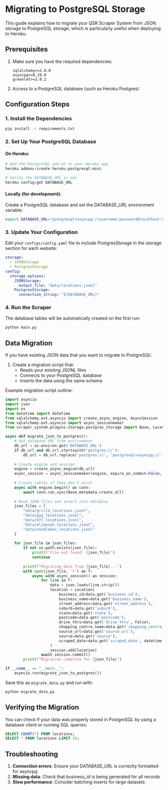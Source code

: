 # Migrating to PostgreSQL Storage

This guide explains how to migrate your QSR Scraper System from JSON storage to PostgreSQL storage, which is particularly useful when deploying to Heroku.

## Prerequisites

1. Make sure you have the required dependencies:
   ```
   sqlalchemy>=2.0.0
   asyncpg>=0.29.0
   greenlet>=2.0.2
   ```

2. Access to a PostgreSQL database (such as Heroku Postgres)

## Configuration Steps

### 1. Install the Dependencies

```bash
pip install -r requirements.txt
```

### 2. Set Up Your PostgreSQL Database

#### On Heroku:

```bash
# Add the PostgreSQL add-on to your Heroku app
heroku addons:create heroku-postgresql:mini

# Verify the DATABASE_URL is set
heroku config:get DATABASE_URL
```

#### Locally (for development):

Create a PostgreSQL database and set the DATABASE_URL environment variable:

```bash
export DATABASE_URL="postgresql+asyncpg://username:password@localhost:5432/database_name"
```

### 3. Update Your Configuration

Edit your `configs/config.yaml` file to include PostgresStorage in the storage section for each website:

```yaml
storage:
  - JSONStorage
  - PostgresStorage
config:
  storage_options:
    JSONStorage:
      output_file: "data/locations.jsonl"
    PostgresStorage:
      connection_string: "${DATABASE_URL}"
```

### 4. Run the Scraper

The database tables will be automatically created on the first run:

```bash
python main.py
```

## Data Migration

If you have existing JSON data that you want to migrate to PostgreSQL:

1. Create a migration script that:
   - Reads your existing JSONL files
   - Connects to your PostgreSQL database
   - Inserts the data using the same schema

Example migration script outline:

```python
import asyncio
import json
import os
from datetime import datetime
from sqlalchemy.ext.asyncio import create_async_engine, AsyncSession
from sqlalchemy.ext.asyncio import async_sessionmaker
from scraper_system.plugins.storage.postgres_storage import Base, Location

async def migrate_json_to_postgres():
    # Get database URL from environment
    db_url = os.environ.get('DATABASE_URL')
    if db_url and db_url.startswith('postgres://'):
        db_url = db_url.replace('postgres://', 'postgresql+asyncpg://', 1)
    
    # Create engine and session
    engine = create_async_engine(db_url)
    async_session = async_sessionmaker(engine, expire_on_commit=False, class_=AsyncSession)
    
    # Create tables if they don't exist
    async with engine.begin() as conn:
        await conn.run_sync(Base.metadata.create_all)
    
    # Read JSON files and insert into database
    json_files = [
        "data/grilld_locations.jsonl",
        "data/gyg_locations.jsonl",
        "data/kfc_locations.jsonl",
        "data/eljannah_locations.jsonl",
        "data/noodlebox_locations.jsonl"
    ]
    
    for json_file in json_files:
        if not os.path.exists(json_file):
            print(f"File not found: {json_file}")
            continue
            
        print(f"Migrating data from {json_file}...")
        with open(json_file, 'r') as f:
            async with async_session() as session:
                for line in f:
                    data = json.loads(line.strip())
                    location = Location(
                        business_id=data.get('business_id'),
                        business_name=data.get('business_name'),
                        street_address=data.get('street_address'),
                        suburb=data.get('suburb'),
                        state=data.get('state'),
                        postcode=data.get('postcode'),
                        drive_thru=data.get('drive_thru', False),
                        shopping_centre_name=data.get('shopping_centre_name'),
                        source_url=data.get('source_url'),
                        source=data.get('source'),
                        scraped_date=data.get('scraped_date', datetime.utcnow()),
                    )
                    session.add(location)
                await session.commit()
        print(f"Migration complete for {json_file}")

if __name__ == "__main__":
    asyncio.run(migrate_json_to_postgres())
```

Save this as `migrate_data.py` and run with:

```bash
python migrate_data.py
```

## Verifying the Migration

You can check if your data was properly stored in PostgreSQL by using a database client or running SQL queries:

```sql
SELECT COUNT(*) FROM locations;
SELECT * FROM locations LIMIT 10;
```

## Troubleshooting

1. **Connection errors**: Ensure your DATABASE_URL is correctly formatted for asyncpg
2. **Missing data**: Check that business_id is being generated for all records
3. **Slow performance**: Consider batching inserts for large datasets